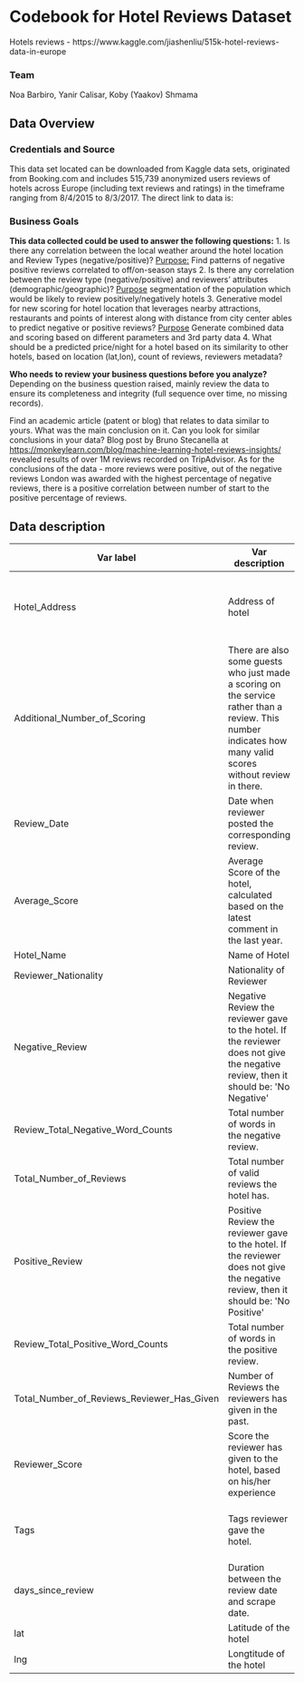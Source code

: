 <h1>Codebook for Hotel Reviews Dataset</h1>
Hotels reviews - https://www.kaggle.com/jiashenliu/515k-hotel-reviews-data-in-europe

<h3>Team</h3>
Noa Barbiro, Yanir Calisar, Koby (Yaakov) Shmama


<h2>Data Overview</h2>
<h3>Credentials and Source</h3>
This data set located can be downloaded from Kaggle data sets, originated from Booking.com and includes 515,739 anonymized users reviews of hotels across Europe (including text reviews and ratings) in the timeframe ranging from 8/4/2015 to 8/3/2017.
The direct link to data is: <https://www.kaggle.com/jiashenliu/515k-hotel-reviews-data-in-europe>

<h3>Business Goals</h3>
<b>This data collected could be used to answer the following questions:</b>
1. Is there any correlation between the local weather around the hotel location and Review Types (negative/positive)?
	<u>Purpose:</u> Find patterns of negative positive reviews correlated to off/on-season stays
2. Is there any correlation between the review type (negative/positive) and reviewers’ attributes (demographic/geographic)?
	<u>Purpose</u> segmentation of the population which would be likely to review positively/negatively  hotels
3. Generative model for new scoring for hotel location that leverages nearby attractions, restaurants and points of interest along with distance from city center ables to predict negative or positive reviews?
	<u>Purpose</u> Generate combined data and scoring based on different parameters and 3rd party data
4. What should be a predicted price/night for a hotel based on its similarity to other hotels, based on location (lat,lon), count of reviews, reviewers metadata?



<b>Who needs to review your business questions before you analyze?</b>
Depending on the business question raised, mainly review the data to ensure its completeness and integrity (full sequence over time, no missing records).

Find an academic article (patent or blog) that relates to data similar to yours. What was the main conclusion on it. Can you look for similar conclusions in your data?
Blog post by Bruno Stecanella at <https://monkeylearn.com/blog/machine-learning-hotel-reviews-insights/> revealed results of over 1M reviews recorded on TripAdvisor.
As for the conclusions of the data - more reviews were positive, out of the negative reviews London was awarded with the highest percentage of negative reviews, there is a positive correlation between number of start to the positive percentage of reviews.


<h2>Data description</h2>

| Var label                                  | Var description                                                                                                                                              | Var type | Possible values and value                                                                                                | Min. | 1st Qu. | Median | Mean        | 3rd Qu. | Max.  | Missing Values |
|--------------------------------------------|--------------------------------------------------------------------------------------------------------------------------------------------------------------|----------|--------------------------------------------------------------------------------------------------------------------------|------|---------|--------|-------------|---------|-------|----------------|
| Hotel_Address                              | Address of hotel                                                                                                                                             | String   | w/ 1493 levels " s Gravesandestraat 55 Oost 1092 AA Amsterdam Netherlands",..: 1 1 1 1 1 1 1 1 1 1 ...                   |      |         |        |             |         |       | 0              |
| Additional_Number_of_Scoring               | There are also some guests who just made a scoring on the service rather than a review. This number indicates how many valid scores without review in there. | Numeric  | 194 194 194 194 194 194 194 194 194 194 ...                                                                              | 1    | 169     | 341    | 498.0818361 | 660     | 2682  | 0              |
| Review_Date                                | Date when reviewer posted the corresponding review.                                                                                                          | DateTime | "1/1/2016","1/1/2017",..                                                                                                 |      |         |        |             |         |       | 0              |
| Average_Score                              | Average Score of the hotel, calculated based on the latest comment in the last year.                                                                         | Numeric  | 7.7 7.7 7.7 7.7 7.7 7.7 7.7 7.7 7.7 7.7 ...                                                                              | 5.2  | 8.1     | 8.4    | 8.397486902 | 8.8     | 9.8   | 0              |
| Hotel_Name                                 | Name of Hotel                                                                                                                                                | String   | "11 Cadogan Gardens",..                                                                                                  |      |         |        |             |         |       | 0              |
| Reviewer_Nationality                       | Nationality of Reviewer                                                                                                                                      | String   | " Abkhazia Georgia ",..                                                                                                  |      |         |        |             |         |       | 0              |
| Negative_Review                            | Negative Review the reviewer gave to the hotel. If the reviewer does not give the negative review, then it should be: 'No Negative'                          | String   | " 0 00 Comments "                                                                                                        |      |         |        |             |         |       | 0              |
| Review_Total_Negative_Word_Counts          | Total number of words in the negative review.                                                                                                                | Numeric  | 0 42 210 140 17 33 11 34 15 ...                                                                                          | 0    | 2       | 9      | 18.53945026 | 23      | 408   | 0              |
| Total_Number_of_Reviews                    | Total number of valid reviews the hotel has.                                                                                                                 | Numeric  | 1403 1403 1403 1403 1403 1403 1403 1403 1403 1403 ...                                                                    | 43   | 1161    | 2134   | 2743.743944 | 3613    | 16670 | 0              |
| Positive_Review                            | Positive Review the reviewer gave to the hotel. If the reviewer does not give the negative review, then it should be: 'No Positive'                          | String   | 0 noises Good sleep 10 minutes from bus or metro ",..                                                                    |      |         |        |             |         |       | 0              |
| Review_Total_Positive_Word_Counts          | Total number of words in the positive review.                                                                                                                | Numeric  | 11 105 21 26 8 20 18 19 0 50 ...                                                                                         | 0    | 5       | 11     | 17.7764582  | 22      | 395   | 0              |
| Total_Number_of_Reviews_Reviewer_Has_Given | Number of Reviews the reviewers has given in the past.                                                                                                       | Numeric  | 7 7 9 1 3 1 6 1 3 1 ...                                                                                                  | 1    | 1       | 3      | 7.166000954 | 8       | 355   | 0              |
| Reviewer_Score                             | Score the reviewer has given to the hotel, based on his/her experience                                                                                       | Numeric  | 2.9 7.5 7.1 3.8 6.7 6.7 4.6 10 6.5 7.9 ...                                                                               | 2.5  | 7.5     | 8.8    | 8.39507657  | 9.6     | 10    | 0              |
| Tags                                       | Tags reviewer gave the hotel.                                                                                                                                | String   | "[' Business trip ', ' Couple ', ' 1 King Bed Guest Room ', ' Stayed 2 nights ', ' Submitted from a mobile device ']",.. |      |         |        |             |         |       | 0              |
| days_since_review                          | Duration between the review date and scrape date.                                                                                                            | String   | "0 days","1 days",..                                                                                                     |      |         |        |             |         |       | 0              |
| lat                                        | Latitude of the hotel                                                                                                                                        | Numeric  | 52.4 52.4 52.4 52.4 52.4 ...                                                                                             |      |         |        |             |         |       | 3268           |
| lng                                        | Longtitude of the hotel                                                                                                                                      | Numeric  | 4.92 4.92 4.92 4.92 4.92 ...                                                                                             |      |         |        |             |         |       | 3268           |
